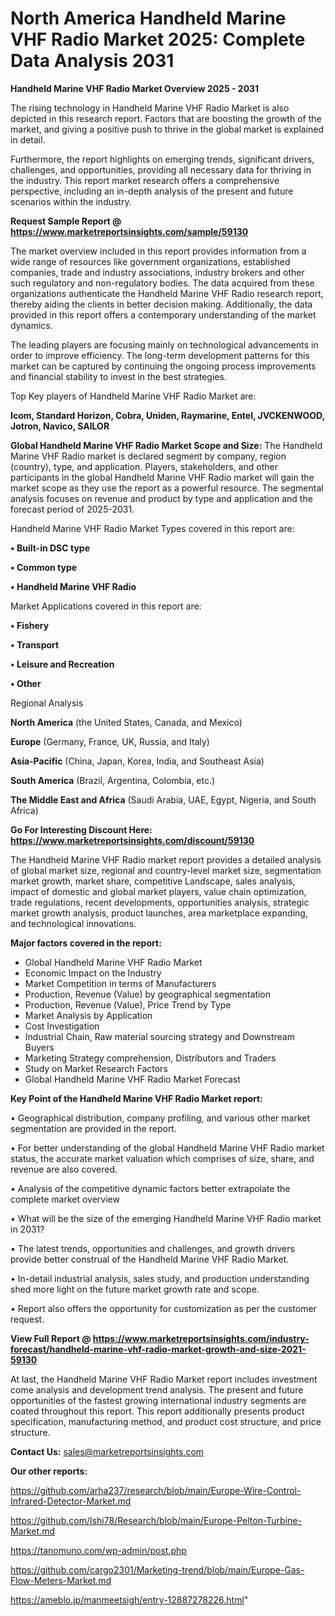 # North America Handheld Marine VHF Radio Market 2025: Complete Data Analysis 2031

<Strong> Handheld Marine VHF Radio Market Overview 2025 - 2031</strong>

The rising technology in Handheld Marine VHF Radio Market is also depicted in this research report. Factors that are boosting the growth of the market, and giving a positive push to thrive in the global market is explained in detail.

Furthermore, the report highlights on emerging trends, significant drivers, challenges, and opportunities, providing all necessary data for thriving in the industry. This report market research offers a comprehensive perspective, including an in-depth analysis of the present and future scenarios within the industry.

<strong>Request Sample Report @ <a href=https://www.marketreportsinsights.com/sample/59130>https://www.marketreportsinsights.com/sample/59130</a></strong>

The market overview included in this report provides information from a wide range of resources like government organizations, established companies, trade and industry associations, industry brokers and other such regulatory and non-regulatory bodies. The data acquired from these organizations authenticate the Handheld Marine VHF Radio research report, thereby aiding the clients in better decision making. Additionally, the data provided in this report offers a contemporary understanding of the market dynamics.

The leading players are focusing mainly on technological advancements in order to improve efficiency. The long-term development patterns for this market can be captured by continuing the ongoing process improvements and financial stability to invest in the best strategies.

Top Key players of Handheld Marine VHF Radio Market are:

<strong>Icom, Standard Horizon, Cobra, Uniden, Raymarine, Entel, JVCKENWOOD, Jotron, Navico, SAILOR</strong>

<strong><b>Global Handheld Marine VHF Radio Market Scope and Size:</b></strong>
The Handheld Marine VHF Radio market is declared segment by company, region (country), type, and application. Players, stakeholders, and other participants in the global Handheld Marine VHF Radio market will gain the market scope as they use the report as a powerful resource. The segmental analysis focuses on revenue and product by type and application and the forecast period of 2025-2031.

Handheld Marine VHF Radio Market Types covered in this report are:

<strong>• Built-in DSC type

• Common type

• Handheld Marine VHF Radio</strong>

Market Applications covered in this report are:

<strong>• Fishery

• Transport

• Leisure and Recreation

• Other</strong> 

Regional Analysis

<strong>North America</strong> (the United States, Canada, and Mexico)

<strong>Europe</strong> (Germany, France, UK, Russia, and Italy)

<strong>Asia-Pacific</strong> (China, Japan, Korea, India, and Southeast Asia)

<strong>South America</strong> (Brazil, Argentina, Colombia, etc.)

<strong>The Middle East and Africa</strong> (Saudi Arabia, UAE, Egypt, Nigeria, and South Africa)

<strong>Go For Interesting Discount Here: <a href=https://www.marketreportsinsights.com/discount/59130>https://www.marketreportsinsights.com/discount/59130</a></strong>

The Handheld Marine VHF Radio market report provides a detailed analysis of global market size, regional and country-level market size, segmentation market growth, market share, competitive Landscape, sales analysis, impact of domestic and global market players, value chain optimization, trade regulations, recent developments, opportunities analysis, strategic market growth analysis, product launches, area marketplace expanding, and technological innovations.

<strong><b>Major factors covered in the report:</b></strong>
<ul>
  <li>Global Handheld Marine VHF Radio Market </li>
  <li>Economic Impact on the Industry</li>
  <li>Market Competition in terms of Manufacturers</li>
  <li>Production, Revenue (Value) by geographical segmentation</li>
  <li>Production, Revenue (Value), Price Trend by Type</li>
  <li>Market Analysis by Application</li>
  <li>Cost Investigation</li>
  <li>Industrial Chain, Raw material sourcing strategy and Downstream Buyers</li>
  <li>Marketing Strategy comprehension, Distributors and Traders</li>
  <li>Study on Market Research Factors</li>
  <li>Global Handheld Marine VHF Radio Market Forecast</li>
</ul>

<strong><b>Key Point of the Handheld Marine VHF Radio Market report:</b></strong>

• Geographical distribution, company profiling, and various other market segmentation are provided in the report.

• For better understanding of the global Handheld Marine VHF Radio market status, the accurate market valuation which comprises of size, share, and revenue are also covered.

• Analysis of the competitive dynamic factors better extrapolate the complete market overview

• What will be the size of the emerging Handheld Marine VHF Radio market in 2031?

• The latest trends, opportunities and challenges, and growth drivers provide better construal of the Handheld Marine VHF Radio Market.

• In-detail industrial analysis, sales study, and production understanding shed more light on the future market growth rate and scope.

• Report also offers the opportunity for customization as per the customer request.

<strong><b>View Full Report @ <a href=https://www.marketreportsinsights.com/industry-forecast/handheld-marine-vhf-radio-market-growth-and-size-2021-59130>https://www.marketreportsinsights.com/industry-forecast/handheld-marine-vhf-radio-market-growth-and-size-2021-59130</a></b></strong>


At last, the Handheld Marine VHF Radio Market report includes investment come analysis and development trend analysis. The present and future opportunities of the fastest growing international industry segments are coated throughout this report. This report additionally presents product specification, manufacturing method, and product cost structure, and price structure.

<strong>Contact Us:</strong>
sales@marketreportsinsights.com

<strong>Our other reports:</strong>

<a href=https://github.com/arha237/research/blob/main/Europe-Wire-Control-Infrared-Detector-Market.md>https://github.com/arha237/research/blob/main/Europe-Wire-Control-Infrared-Detector-Market.md</a>

<a href=https://github.com/Ishi78/Research/blob/main/Europe-Pelton-Turbine-Market.md>https://github.com/Ishi78/Research/blob/main/Europe-Pelton-Turbine-Market.md</a>

<a href=https://tanomuno.com/wp-admin/post.php>https://tanomuno.com/wp-admin/post.php</a>

<a href=https://github.com/cargo2301/Marketing-trend/blob/main/Europe-Gas-Flow-Meters-Market.md>https://github.com/cargo2301/Marketing-trend/blob/main/Europe-Gas-Flow-Meters-Market.md</a>

<a href=https://ameblo.jp/manmeetsigh/entry-12887278226.html>https://ameblo.jp/manmeetsigh/entry-12887278226.html</a>"
